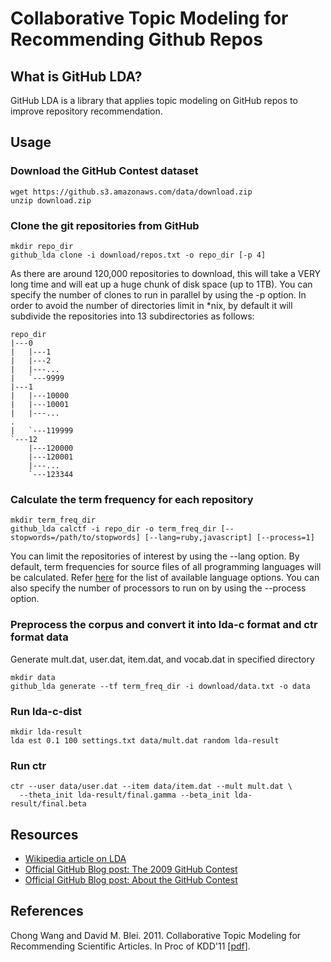 # Collaborative Topic Modeling for Recommending Github Repos

## What is GitHub LDA?

GitHub LDA is a library that applies topic modeling on GitHub repos to improve repository recommendation.

## Usage

### Download the GitHub Contest dataset

    wget https://github.s3.amazonaws.com/data/download.zip
    unzip download.zip

### Clone the git repositories from GitHub

    mkdir repo_dir
    github_lda clone -i download/repos.txt -o repo_dir [-p 4]

As there are around 120,000 repositories to download, this will take a VERY long time and will eat up a huge chunk of disk space (up to 1TB). You can specify the number of clones to run in parallel by using the -p option. In order to avoid the number of directories limit in \*nix, by default it will subdivide the repositories into 13 subdirectories as follows:

    repo_dir
    |---0
    |   |---1
    |   |---2
    |   |---...
    |   `---9999
    |---1
    |   |---10000
    |   |---10001
    |   |---...
    .
    |   `---119999
    `---12
        |---120000
        |---120001
        |---...
        `---123344

### Calculate the term frequency for each repository

    mkdir term_freq_dir
    github_lda calctf -i repo_dir -o term_freq_dir [--stopwords=/path/to/stopwords] [--lang=ruby,javascript] [--process=1]

You can limit the repositories of interest by using the --lang option. By default, term frequencies for source files of all programming languages will be calculated. Refer [here][lang] for the list of available language options. You can also specify the number of processors to run on by using the --process option.

### Preprocess the corpus and convert it into lda-c format and ctr format data

Generate mult.dat, user.dat, item.dat, and vocab.dat in specified directory

    mkdir data
    github_lda generate --tf term_freq_dir -i download/data.txt -o data

### Run lda-c-dist

    mkdir lda-result
    lda est 0.1 100 settings.txt data/mult.dat random lda-result

### Run ctr

    ctr --user data/user.dat --item data/item.dat --mult mult.dat \
      --theta_init lda-result/final.gamma --beta_init lda-result/final.beta

## Resources

+ [Wikipedia article on LDA][wikipedia]
+ [Official GitHub Blog post: The 2009 GitHub Contest][blog1]
+ [Official GitHub Blog post: About the GitHub Contest][blog2]

## References

Chong Wang and David M. Blei. 2011. Collaborative Topic Modeling for Recommending Scientific Articles. In Proc of KDD'11  [[pdf][pdf]].

[pdf]: http://www.cs.cmu.edu/~chongw/papers/WangBlei2011.pdf
[wikipedia]: http://en.wikipedia.org/wiki/Latent_Dirichlet_allocation
[blog1]: https://github.com/blog/466-the-2009-github-contest
[blog2]: https://github.com/blog/481-about-the-github-contest
[data]: https://github.s3.amazonaws.com/data/download.zip
[lang]: https://github.com/github/linguist/blob/master/lib/linguist/languages.yml

